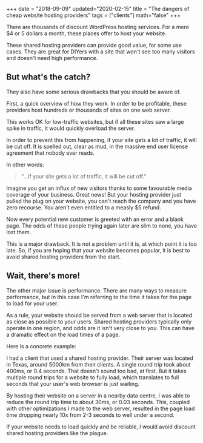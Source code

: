 +++
date = "2018-09-09"
updated="2020-02-15"
title = "The dangers of cheap website hosting providers"
tags = ["clients"]
math="false"
+++

There are thousands of discount WordPress hosting services. For a mere $4 or 5 dollars a month, these places offer to host your website.

These shared hosting providers can provide good value, for some use cases. They are great for DIYers with a site that won't see too many visitors and doesn't need high performance.

## But what's the catch?

They also have some serious drawbacks that you should be aware of.

First, a quick overview of how they work. In order to be profitable, these providers host hundreds or thousands of sites on one web server. 

This works OK for low-traffic websites, but if all these sites saw a large spike in traffic, it would quickly overload the server.

In order to prevent this from happening, if your site gets a lot of traffic, it will be cut off. It is spelled out, clear as mud, in the massive end user license agreement that nobody ever reads.

In other words:

> "...if your site gets a lot of traffic, it will be cut off."

Imagine you get an influx of new visitors thanks to some favourable media coverage of your business. Great news! But your hosting provider just pulled the plug on your website, you can't reach the company and you have zero recourse. You aren't even entitled to a measly $5 refund.

Now every potential new customer is greeted with an error and a blank page. The odds of these people trying again later are slim to none, you have lost them.

This is a major drawback. It is not a problem until it is, at which point it is too late. So, if you are hoping that your website becomes popular, it is best to avoid shared hosting providers from the start.

## Wait, there's more!

The other major issue is performance. There are many ways to measure performance, but in this case I'm referring to the time it takes for the page to load for your user.

As a rule, your website should be served from a web server that is located as close as possible to your users. Shared hosting providers typically only operate in one region, and odds are it isn't very close to you. This can have a dramatic effect on the load times of a page.

Here is a concrete example:

I had a client that used a shared hosting provider. Their server was located in Texas, around 5000km from their clients. A single round trip took about 400ms, or 0.4 seconds. That doesn't sound too bad, at first. But it takes multiple round trips for a website to fully load, which translates to full seconds that your user's web browser is just waiting.

By hosting their website on a server in a nearby data centre, I was able to reduce the round trip time to about 30ms, or 0.03 seconds. This, coupled with other optimizations I made to the web server, resulted in the page load time dropping nearly 10x from 2-3 seconds to well under a second.

If your website needs to load quickly and be reliable, I would avoid discount shared hosting providers like the plague.

